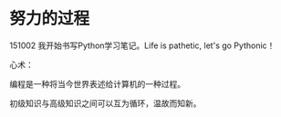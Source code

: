 # 努力的过程
151002 我开始书写Python学习笔记。Life is pathetic, let's go Pythonic！

心术：

编程是一种将当今世界表述给计算机的一种过程。

初级知识与高级知识之间可以互为循环，温故而知新。
